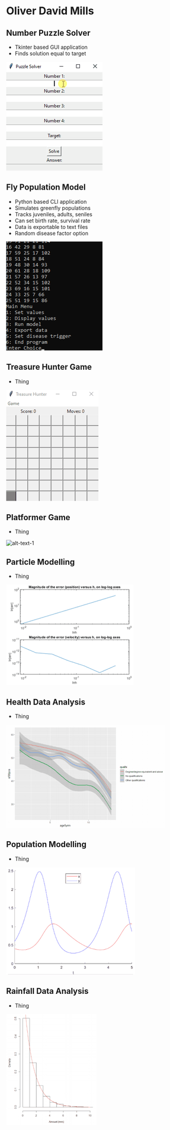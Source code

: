 # Oliver David Mills
## Number Puzzle Solver
- Tkinter based GUI application
- Finds solution equal to target

![alt-text-1](solverdemo.gif)

## Fly Population Model
- Python based CLI application
- Simulates greenfly populations
- Tracks juveniles, adults, seniles
- Can set birth rate, survival rate
- Data is exportable to text files
- Random disease factor option

![alt-text-1](greenflydemo.gif) 

## Treasure Hunter Game
- Thing

![alt-text-1](treasuredemo.gif) 

## Platformer Game
- Thing

![alt-text-1](platformdemo.gif) 

## Particle Modelling
- Thing

![alt-text-1](model1demo.gif) 

## Health Data Analysis
- Thing

![alt-text-1](healthdemo.gif)  

## Population Modelling
- Thing

![alt-text-1](model3demo.gif) 

## Rainfall Data Analysis
- Thing

![alt-text-1](raindemo.gif)
